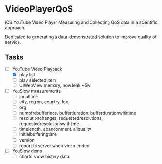 VideoPlayerQoS
==============

iOS YouTube Video Player Measuring and Collecting QoS data in a scientific approach.

Dedicated to generating a data-demonstrated solution to improve quality of service.

Tasks
-----

-	[ ] YouTube Video Playback
	-	[x] play list
	-	[ ] play selected item
	-	[ ] UIWebView memory, now leak ~5M
-	[ ] YouSlow measurements
	-	[ ] localtime
	-	[ ] city, region, country, loc
	-	[ ] org
	-	[ ] numofrebufferings, bufferduration, bufferdurationwithtime
	-	[ ] resolutionchanges, requestedresolutions, requestedresolutionswithtime
	-	[ ] timelength, abandonment, allquality
	-	[ ] initialbufferingtime
	-	[ ] version
	-	[ ] report to server when video ended
-	[ ] YouSlow demo
	-	[ ] charts show history data
